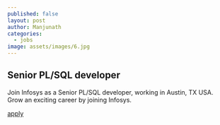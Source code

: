 ```yaml
---
published: false
layout: post
author: Manjunath
categories:
  - jobs
image: assets/images/6.jpg
---
```

## Senior PL/SQL developer

Join Infosys as a Senior PL/SQL developer, working in Austin, TX USA. Grow an exciting career by joining Infosys.

[apply](https://digitalcareers.infosys.com/global-careers/company-job/description/reqid/95161BR)
